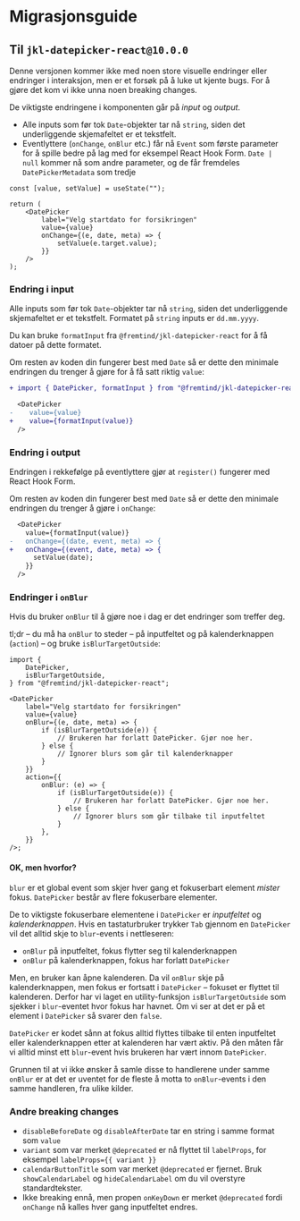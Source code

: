 # Migrasjonsguide

## Til `jkl-datepicker-react@10.0.0`

Denne versjonen kommer ikke med noen store visuelle endringer eller endringer i interaksjon,
men er et forsøk på å luke ut kjente bugs. For å gjøre det kom vi ikke unna noen breaking changes.

De viktigste endringene i komponenten går på _input_ og _output_.

-   Alle inputs som før tok `Date`-objekter tar nå `string`, siden det underliggende skjemafeltet er et tekstfelt.
-   Eventlyttere (`onChange`, `onBlur` etc.) får nå `Event` som første parameter for å spille bedre på lag med for eksempel React Hook Form. `Date | null` kommer nå som andre parameter, og de får fremdeles `DatePickerMetadata` som tredje

```tsx
const [value, setValue] = useState("");

return (
    <DatePicker
        label="Velg startdato for forsikringen"
        value={value}
        onChange={(e, date, meta) => {
            setValue(e.target.value);
        }}
    />
);
```

### Endring i input

Alle inputs som før tok `Date`-objekter tar nå `string`, siden det underliggende skjemafeltet er et tekstfelt. Formatet på `string` inputs er `dd.mm.yyyy`.

Du kan bruke `formatInput` fra `@fremtind/jkl-datepicker-react` for å få datoer på dette formatet.

Om resten av koden din fungerer best med `Date` så er dette den minimale endringen du trenger å gjøre for å få satt riktig `value`:

```diff
+ import { DatePicker, formatInput } from "@fremtind/jkl-datepicker-react";

  <DatePicker
-    value={value}
+    value={formatInput(value)}
  />
```

### Endring i output

Endringen i rekkefølge på eventlyttere gjør at `register()` fungerer med React Hook Form.

Om resten av koden din fungerer best med `Date` så er dette den minimale endringen du trenger å gjøre i `onChange`:

```diff
  <DatePicker
    value={formatInput(value)}
-   onChange={(date, event, meta) => {
+   onChange={(event, date, meta) => {
      setValue(date);
    }}
  />
```

### Endringer i `onBlur`

Hvis du bruker `onBlur` til å gjøre noe i dag er det endringer som treffer deg.

tl;dr – du må ha `onBlur` to steder – på inputfeltet og på kalenderknappen (`action`) – og bruke `isBlurTargetOutside`:

```tsx
import {
    DatePicker,
    isBlurTargetOutside,
} from "@fremtind/jkl-datepicker-react";

<DatePicker
    label="Velg startdato for forsikringen"
    value={value}
    onBlur={(e, date, meta) => {
        if (isBlurTargetOutside(e)) {
            // Brukeren har forlatt DatePicker. Gjør noe her.
        } else {
            // Ignorer blurs som går til kalenderknapper
        }
    }}
    action={{
        onBlur: (e) => {
            if (isBlurTargetOutside(e)) {
                // Brukeren har forlatt DatePicker. Gjør noe her.
            } else {
                // Ignorer blurs som går tilbake til inputfeltet
            }
        },
    }}
/>;
```

#### OK, men hvorfor?

`blur` er et global event som skjer hver gang et fokuserbart element _mister_ fokus. `DatePicker` består av flere fokuserbare elementer.

De to viktigste fokuserbare elementene i `DatePicker` er _inputfeltet_ og _kalenderknappen_. Hvis en tastaturbruker trykker `Tab` gjennom en `DatePicker` vil det alltid skje to `blur`-events i nettleseren:

-   `onBlur` på inputfeltet, fokus flytter seg til kalenderknappen
-   `onBlur` på kalenderknappen, fokus har forlatt `DatePicker`

Men, en bruker kan åpne kalenderen. Da vil `onBlur` skje på kalenderknappen, men fokus er fortsatt i `DatePicker` – fokuset er flyttet til kalenderen. Derfor har vi laget en utility-funksjon `isBlurTargetOutside` som sjekker i `blur`-eventet hvor fokus har havnet. Om vi ser at det er på et element i `DatePicker` så svarer den `false`.

`DatePicker` er kodet sånn at fokus alltid flyttes tilbake til enten inputfeltet eller kalenderknappen etter at kalenderen har vært aktiv. På den måten får vi alltid minst ett `blur`-event hvis brukeren har vært innom `DatePicker`.

Grunnen til at vi ikke ønsker å samle disse to handlerene under samme `onBlur` er at det er uventet for de fleste å motta to `onBlur`-events i den samme handleren, fra ulike kilder.

### Andre breaking changes

-   `disableBeforeDate` og `disableAfterDate` tar en string i samme format som `value`
-   `variant` som var merket `@deprecated` er nå flyttet til `labelProps`, for eksempel `labelProps={{ variant }}`
-   `calendarButtonTitle` som var merket `@deprecated` er fjernet. Bruk `showCalendarLabel` og `hideCalendarLabel` om du vil overstyre standardtekster.
-   Ikke breaking ennå, men propen `onKeyDown` er merket `@deprecated` fordi `onChange` nå kalles hver gang inputfeltet endres.
